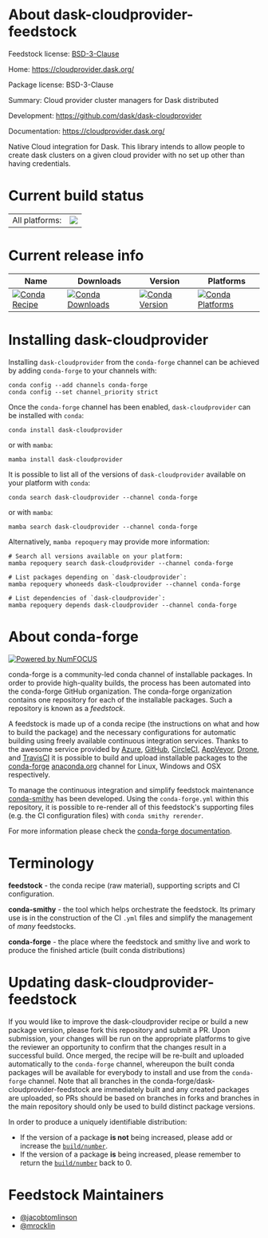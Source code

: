 About dask-cloudprovider-feedstock
==================================

Feedstock license: [BSD-3-Clause](https://github.com/conda-forge/dask-cloudprovider-feedstock/blob/main/LICENSE.txt)

Home: https://cloudprovider.dask.org/

Package license: BSD-3-Clause

Summary: Cloud provider cluster managers for Dask distributed

Development: https://github.com/dask/dask-cloudprovider

Documentation: https://cloudprovider.dask.org/

Native Cloud integration for Dask. This library intends to allow people to create dask clusters on a
given cloud provider with no set up other than having credentials.


Current build status
====================


<table><tr><td>All platforms:</td>
    <td>
      <a href="https://dev.azure.com/conda-forge/feedstock-builds/_build/latest?definitionId=8596&branchName=main">
        <img src="https://dev.azure.com/conda-forge/feedstock-builds/_apis/build/status/dask-cloudprovider-feedstock?branchName=main">
      </a>
    </td>
  </tr>
</table>

Current release info
====================

| Name | Downloads | Version | Platforms |
| --- | --- | --- | --- |
| [![Conda Recipe](https://img.shields.io/badge/recipe-dask--cloudprovider-green.svg)](https://anaconda.org/conda-forge/dask-cloudprovider) | [![Conda Downloads](https://img.shields.io/conda/dn/conda-forge/dask-cloudprovider.svg)](https://anaconda.org/conda-forge/dask-cloudprovider) | [![Conda Version](https://img.shields.io/conda/vn/conda-forge/dask-cloudprovider.svg)](https://anaconda.org/conda-forge/dask-cloudprovider) | [![Conda Platforms](https://img.shields.io/conda/pn/conda-forge/dask-cloudprovider.svg)](https://anaconda.org/conda-forge/dask-cloudprovider) |

Installing dask-cloudprovider
=============================

Installing `dask-cloudprovider` from the `conda-forge` channel can be achieved by adding `conda-forge` to your channels with:

```
conda config --add channels conda-forge
conda config --set channel_priority strict
```

Once the `conda-forge` channel has been enabled, `dask-cloudprovider` can be installed with `conda`:

```
conda install dask-cloudprovider
```

or with `mamba`:

```
mamba install dask-cloudprovider
```

It is possible to list all of the versions of `dask-cloudprovider` available on your platform with `conda`:

```
conda search dask-cloudprovider --channel conda-forge
```

or with `mamba`:

```
mamba search dask-cloudprovider --channel conda-forge
```

Alternatively, `mamba repoquery` may provide more information:

```
# Search all versions available on your platform:
mamba repoquery search dask-cloudprovider --channel conda-forge

# List packages depending on `dask-cloudprovider`:
mamba repoquery whoneeds dask-cloudprovider --channel conda-forge

# List dependencies of `dask-cloudprovider`:
mamba repoquery depends dask-cloudprovider --channel conda-forge
```


About conda-forge
=================

[![Powered by
NumFOCUS](https://img.shields.io/badge/powered%20by-NumFOCUS-orange.svg?style=flat&colorA=E1523D&colorB=007D8A)](https://numfocus.org)

conda-forge is a community-led conda channel of installable packages.
In order to provide high-quality builds, the process has been automated into the
conda-forge GitHub organization. The conda-forge organization contains one repository
for each of the installable packages. Such a repository is known as a *feedstock*.

A feedstock is made up of a conda recipe (the instructions on what and how to build
the package) and the necessary configurations for automatic building using freely
available continuous integration services. Thanks to the awesome service provided by
[Azure](https://azure.microsoft.com/en-us/services/devops/), [GitHub](https://github.com/),
[CircleCI](https://circleci.com/), [AppVeyor](https://www.appveyor.com/),
[Drone](https://cloud.drone.io/welcome), and [TravisCI](https://travis-ci.com/)
it is possible to build and upload installable packages to the
[conda-forge](https://anaconda.org/conda-forge) [anaconda.org](https://anaconda.org/)
channel for Linux, Windows and OSX respectively.

To manage the continuous integration and simplify feedstock maintenance
[conda-smithy](https://github.com/conda-forge/conda-smithy) has been developed.
Using the ``conda-forge.yml`` within this repository, it is possible to re-render all of
this feedstock's supporting files (e.g. the CI configuration files) with ``conda smithy rerender``.

For more information please check the [conda-forge documentation](https://conda-forge.org/docs/).

Terminology
===========

**feedstock** - the conda recipe (raw material), supporting scripts and CI configuration.

**conda-smithy** - the tool which helps orchestrate the feedstock.
                   Its primary use is in the construction of the CI ``.yml`` files
                   and simplify the management of *many* feedstocks.

**conda-forge** - the place where the feedstock and smithy live and work to
                  produce the finished article (built conda distributions)


Updating dask-cloudprovider-feedstock
=====================================

If you would like to improve the dask-cloudprovider recipe or build a new
package version, please fork this repository and submit a PR. Upon submission,
your changes will be run on the appropriate platforms to give the reviewer an
opportunity to confirm that the changes result in a successful build. Once
merged, the recipe will be re-built and uploaded automatically to the
`conda-forge` channel, whereupon the built conda packages will be available for
everybody to install and use from the `conda-forge` channel.
Note that all branches in the conda-forge/dask-cloudprovider-feedstock are
immediately built and any created packages are uploaded, so PRs should be based
on branches in forks and branches in the main repository should only be used to
build distinct package versions.

In order to produce a uniquely identifiable distribution:
 * If the version of a package **is not** being increased, please add or increase
   the [``build/number``](https://docs.conda.io/projects/conda-build/en/latest/resources/define-metadata.html#build-number-and-string).
 * If the version of a package **is** being increased, please remember to return
   the [``build/number``](https://docs.conda.io/projects/conda-build/en/latest/resources/define-metadata.html#build-number-and-string)
   back to 0.

Feedstock Maintainers
=====================

* [@jacobtomlinson](https://github.com/jacobtomlinson/)
* [@mrocklin](https://github.com/mrocklin/)

